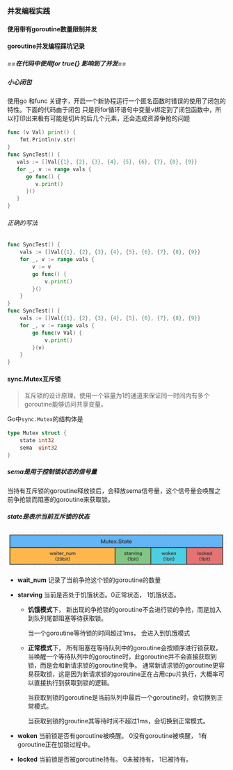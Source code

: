 ### 并发编程实践

#### 使用带有goroutine数量限制并发



#### goroutine并发编程踩坑记录

##### ==在代码中使用for true{}  影响到了并发== 

##### 小心闭包

使用go 和func 关键字，开启一个新协程运行一个匿名函数时错误的使用了闭包的特性。下面的代码由于闭包 只是将for循环语句中变量v绑定到了闭包函数中，所以打印出来极有可能是切片的后几个元素，还会造成资源争抢的问题

```go
func (v Val) print() {
	fmt.Println(v.str)
}
func SyncTest() {
   vals := []Val{{1}, {2}, {3}, {4}, {5}, {6}, {7}, {8}, {9}}
   for _, v := range vals {
      go func() {
         v.print()
      }()
   }
}
```

###### 正确的写法

```go
func SyncTest() {
	vals := []Val{{1}, {2}, {3}, {4}, {5}, {6}, {7}, {8}, {9}}
	for _, v := range vals {
		v := v
		go func() {
			v.print()
		}()
	}
}
func SyncTest() {
	vals := []Val{{1}, {2}, {3}, {4}, {5}, {6}, {7}, {8}, {9}}
	for _, v := range vals {
		go func(v Val) {
			v.print()
		}(v)
	}
}
```

#### sync.Mutex互斥锁

> 互斥锁的设计原理，使用一个容量为1的通道来保证同一时间内有多个goroutine能够访问共享变量。

Go中`sync.Mutex`的结构体是

```go
type Mutex struct {
	state int32
	sema  uint32
}
```

##### sema是用于控制锁状态的信号量

当持有互斥锁的goroutine释放锁后，会释放sema信号量，这个信号量会唤醒之前争抢锁而阻塞的goroutine来获取锁。

##### state是表示当前互斥锁的状态

<img src="sync并发编程包.assets/39f4e634c0b53b983aea4321744b497a.png" alt="img" style="zoom:67%;" /> 

- **wait_num**   记录了当前争抢这个锁的goroutine的数量 

- **starving**      当前是否处于饥饿状态。0正常状态， 1饥饿状态。

  - **饥饿模式**下， 新出现的争抢锁的goroutine不会进行锁的争抢，而是加入到队列尾部阻塞等待获取锁。

    当一个goroutine等待锁的时间超过1ms， 会进入到饥饿模式

  - **正常模式**下， 所有阻塞在等待队列中的goroutine会按顺序进行锁获取，当唤醒一个等待队列中的goroutine时，此goroutine并不会直接获取到锁，而是会和新请求锁的goroutine竞争。 通常新请求锁的goroutine更容易获取锁，这是因为新请求锁的goroutine正在占用cpu片执行，大概率可以直接执行到获取到锁的逻辑。

    当获取到锁的goroutine是当前队列中最后一个goroutine时，会切换到正常模式。

    当获取到锁的groutine其等待时间不超过1ms，会切换到正常模式。

- **woken**        当前锁是否有goroutine被唤醒。 0没有goroutine被唤醒， 1有goroutine正在加锁过程中。

- **locked**        当前锁是否被goroutine持有。 0未被持有， 1已被持有。





